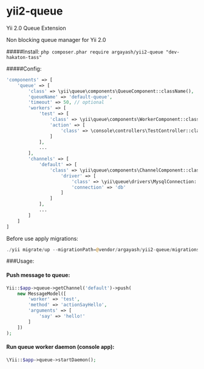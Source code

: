 # yii2-queue
Yii 2.0 Queue Extension

Non blocking queue manager for Yii 2.0

#####Install:
`php composer.phar require argayash/yii2-queue "dev-hakaton-tass"`

#####Config:
```php
'components' => [
    'queue' => [
        'class' => \yii\queue\components\QueueComponent::className(),
        'queueName' => 'default-queue',
        'timeout' => 50, // optional
        'workers' => [
            'test' => [
                'class' => \yii\queue\components\WorkerComponent::className(),
                'action' => [
                    'class' => \console\controllers\TestController::className(),
                ]
            ],
            ...
        ],
        'channels' => [
            'default' => [
                'class' => \yii\queue\components\ChannelComponent::className(),
                    'driver' => [
                        'class' => \yii\queue\drivers\MysqlConnection::className(),
                        'connection' => 'db'
                    ]
                ]
            ],
            ...
        ]
    ]
]
```

Before use apply migrations:
```php
./yii migrate/up --migrationPath=@vendor/argayash/yii2-queue/migrations
```

###Usage:

#### Push message to queue:
```php
Yii::$app->queue->getChannel('default')->push(
    new MessageModel([
        'worker' => 'test',
        'method' => 'actionSayHello',
        'arguments' => [
            'say' => 'hello!'
        ]
    ])
);
```

#### Run queue worker daemon (console app):

```php
\Yii::$app->queue->startDaemon();
```        


